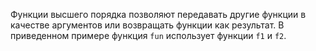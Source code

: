 Функции высшего порядка позволяют передавать другие функции в качестве аргументов или возвращать функции как результат. В приведенном примере функция `fun` использует функции `f1` и `f2`.